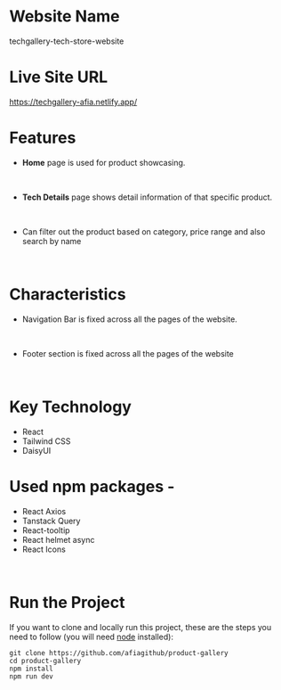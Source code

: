 # Website Name
techgallery-tech-store-website

# Live Site URL
https://techgallery-afia.netlify.app/

# Features
* **Home** page is used for product showcasing.
<br>

* **Tech Details** page shows detail information of that specific product.
<br>

* Can filter out the product based on category, price range and also search by name
<br>

# Characteristics
* Navigation Bar is fixed across all the pages of the website.
<br>

* Footer section is fixed across all the pages of the website
<br>

# Key Technology
* React
* Tailwind CSS
* DaisyUI

# Used npm packages -
* React Axios
* Tanstack Query
* React-tooltip
* React helmet async
* React Icons

<br>

# Run the Project
If you want to clone and locally run this project, these are the steps you need to follow (you will need [node](https://nodejs.org/en) installed):
```
git clone https://github.com/afiagithub/product-gallery
cd product-gallery
npm install
npm run dev
```
